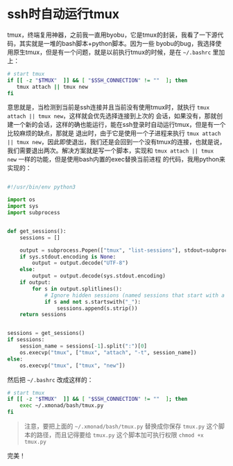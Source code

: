# ssh时自动运行tmux

tmux，终端复用神器，之前我一直用byobu，它是tmux的封装，我看了一下源代码，其实就是一堆的bash脚本+python脚本。因为一些
byobu的bug，我选择使用原生tmux，但是有一个问题，就是以前执行tmux的时候，是在 `~/.bashrc` 里加上：

```bash
# start tmux
if [[ -z "$TMUX"  ]] && [ "$SSH_CONNECTION" != ""  ]; then
   tmux attach || tmux new
fi
```

意思就是，当检测到当前是ssh连接并且当前没有使用tmux时，就执行 `tmux attach || tmux new`，这样就会优先选择连接到上次的
会话，如果没有，那就创建一个新的会话，这样的确也能运行，能在ssh登录时自动运行tmux，但是有一个比较麻烦的缺点，那就是
退出时，由于它是使用一个子进程来执行 `tmux attach || tmux new`，因此即使退出，我们还是会回到一个没有tmux的连接，也就是说，
我们需要退出两次。解决方案就是写一个脚本，实现和 `tmux attach || tmux new` 一样的功能，但是使用bash内置的exec替换当前进程
的代码，我用python来实现的：

```python

#!/usr/bin/env python3

import os
import sys
import subprocess


def get_sessions():
    sessions = []

    output = subprocess.Popen(["tmux", "list-sessions"], stdout=subprocess.PIPE).communicate()[0]
    if sys.stdout.encoding is None:
        output = output.decode("UTF-8")
    else:
        output = output.decode(sys.stdout.encoding)
    if output:
        for s in output.splitlines():
            # Ignore hidden sessions (named sessions that start with a "_")
            if s and not s.startswith("_"):
                sessions.append(s.strip())
    return sessions


sessions = get_sessions()
if sessions:
    session_name = sessions[-1].split(":")[0]
    os.execvp("tmux", ["tmux", "attach", "-t", session_name])
else:
    os.execvp("tmux", ["tmux", "new"])
```

然后把 `~/.bashrc` 改成这样的：

```bash
# start tmux
if [[ -z "$TMUX"  ]] && [ "$SSH_CONNECTION" != ""  ]; then
    exec ~/.xmonad/bash/tmux.py
fi
```

> 注意，要把上面的 `~/.xmonad/bash/tmux.py` 替换成你保存 `tmux.py` 这个脚本的路径，而且记得要给 `tmux.py`
> 这个脚本加可执行权限 `chmod +x tmux.py`

完美！
